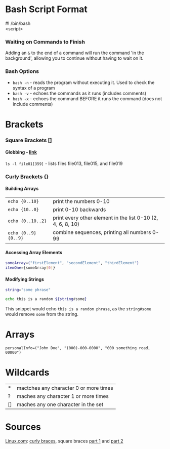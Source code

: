 # Bash Script Format
\#! /bin/bash <br />
\<script>       <!-- Had to put a '\<' because '<script>' is an html tag... -->

### Waiting on Commands to Finish
Adding an `&` to the end of a command will run the command 'in the background',
allowing you to continue without having to wait on it.

### Bash Options
- `bash -n` - reads the program without executing it. Used to check the syntax of a program
- `bash -v` - echoes the commands as it runs (includes comments)
- `bash -x` - echoes the command BEFORE it runs the command (does not include comments)

# Brackets
### Square Brackets []
#### Globbing - [link](https://tldp.org/LDP/abs/html/globbingref.html)
`ls -l file01[359]` - lists files file013, file015, and file019

### Curly Brackets {}
#### Building Arrays
|  |  |
| -- | -- |
| `echo {0..10}` | print the numbers 0-10 |
| `echo {10..0}` | print 0-10 backwards |
| `echo {0..10..2}` | print every other element in the list 0-10 (2, 4, 6, 8, 10) |
| `echo {0..9}{0..9}` | combine sequences, printing all numbers 0-99 |

#### Accessing Array Elements
```bash
someArray=("firstElement", "secondElement", "thirdElement")
itemOne={someArray[0]}
```
#### Modifying Strings
```bash
string="some phrase"

echo this is a random ${string#some}
```
This snippet would echo `this is a random phrase`, as the `string#some` would remove `some` from the string.

# Arrays
`personalInfo=("John Doe", "(000)-000-0000", "000 something road, 00000")`


# Wildcards
|  |  |
| -- | -- |
| * | mactches any character 0 or more times |
| ? | maches any character 1 or more times |
| \[\] | maches any one character in the set |

# Sources
[Linux.com](https://www.linux.com/): [curly braces](https://www.linux.com/topic/desktop/all-about-curly-braces-bash/), square braces [part 1](https://www.linux.com/training-tutorials/using-square-brackets-bash-part-1/) and [part 2](https://www.linux.com/training-tutorials/using-square-brackets-bash-part-2/) <br />
